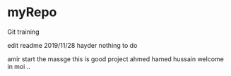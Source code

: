# myRepo
Git training 

edit readme 2019/11/28
hayder nothing to do

amir start the massge this is good project 
ahmed hamed
hussain welcome in moi ..
